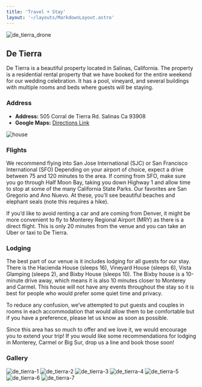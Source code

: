 ```yaml
---
title: 'Travel + Stay'
layout: '~/layouts/MarkdownLayout.astro'
---
```


![de_tierra_drone](/assets/house_drone_shot.jpg)

## De Tierra

De Tierra is a beautiful property located in Salinas, California. The property is a residential rental property that we have booked for the entire weekend for our wedding celebration. It has a pool, vineyard, and several buildings with multiple rooms and beds where guests will be staying.

### Address

- **Address:** 505 Corral de Tierra Rd. Salinas Ca 93908
- **Google Maps:** [Directions Link](https://maps.app.goo.gl/e9ZA5bm9XZ361UqLA)

![house](/assets/house.jpg)

### Flights

We recommend flying into San Jose International (SJC) or San Francisco International (SFO) Depending on your airport of choice, expect a drive between 75 and 120 minutes to the area. If coming from SFO, make sure you go through Half Moon Bay, taking you down Highway 1 and allow time to stop at some of the many California State Parks. Our favorites are San Gregorio and Ano Nuevo. At these, you’ll see beautiful beaches and elephant seals (note this requires a hike).

If you’d like to avoid renting a car and are coming from Denver, it might be more convenient to fly to Monterey Regional Airport (MRY) as there is a direct flight. This is only 20 minutes from the venue and you can take an Uber or taxi to De Tierra.

### Lodging

The best part of our venue is it includes lodging for all guests for our stay. There is the Hacienda House (sleeps 16), Vineyard House (sleeps 6), Vista Glamping (sleeps 2), and Bixby House (sleeps 10). The Bixby house is a 10-minute drive away, which means it is also 10 minutes closer to Monterey and Carmel. This house will not have any events throughout the stay so it is best for people who would prefer some quiet time and privacy.

To reduce any confusion, we’ve attempted to put guests and couples in rooms in each accommodation that would allow them to be comfortable but if you have a preference, please let us know as soon as possible.

Since this area has so much to offer and we love it, we would encourage you to extend your trip! If you would like some recommendations for lodging in Monterey, Carmel or Big Sur, drop us a line and book those soon!

### Gallery

![de_tierra-1](/assets/house_full.jpg)
![de_tierra-2](/assets/house_drone_shot.jpg)
![de_tierra-3](/assets/house_inside.jpg)
![de_tierra-4](/assets/house_with_pool.jpg)
![de_tierra-5](/assets/outside_house.jpg)
![de_tierra-6](/assets/outside_house_2.jpg)
![de_tierra-7](/assets/table.jpg)
